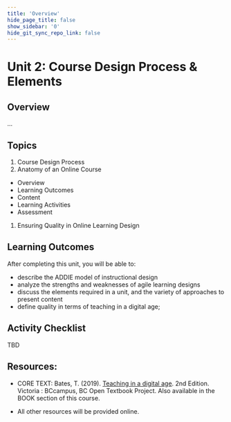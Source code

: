 ```yaml
---
title: 'Overview'
hide_page_title: false
show_sidebar: '0'
hide_git_sync_repo_link: false
---
```

# Unit 2: Course Design Process & Elements
## Overview
...


## Topics
1. Course Design Process
1. Anatomy of an Online Course
 - Overview
 - Learning Outcomes
 - Content
 - Learning Activities
 - Assessment
1. Ensuring Quality in Online Learning Design



## Learning Outcomes
After completing this unit, you will be able to:
 - describe the ADDIE model of instructional design
 - analyze the strengths and weaknesses of agile learning designs
 - discuss the elements required in a unit, and the variety of approaches to present content
 - define quality in terms of teaching in a digital age;



## Activity Checklist

TBD

## Resources:
- CORE TEXT: Bates, T. (2019). [Teaching in a digital age](https://pressbooks.bccampus.ca/teachinginadigitalagev2/). 2nd Edition. Victoria : BCcampus, BC Open Textbook Project.  Also available in the BOOK section of this course.

- All other resources will be provided online.
